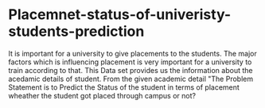# Placemnet-status-of-univeristy-students-prediction
It is important for a university to give placements to the students. The major factors which is influencing placement is very important for a university to train according to that. This Data set provides us the information about the acedamic details of student. From the given academic detail "The Problem Statement is to Predict the Status of the student in terms of placement wheather the student got placed through campus or not?
